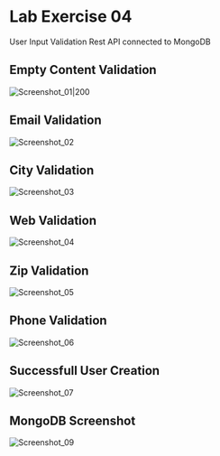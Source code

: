# Lab Exercise 04
User Input Validation Rest API connected to MongoDB

<!-- Screenshot -->
## Empty Content Validation
![Screenshot_01|200](/lab4_users_database/screenshots/empty_content.png)

## Email Validation
![Screenshot_02](/lab4_users_database/screenshots/email_validation.png)

## City Validation
![Screenshot_03](/lab4_users_database/screenshots/city_validation.png)

## Web Validation
![Screenshot_04](/lab4_users_database/screenshots/web_validation.png)

## Zip Validation
![Screenshot_05](/lab4_users_database/screenshots/zip_validation.png)

## Phone Validation
![Screenshot_06](/lab4_users_database/screenshots/phone_validation.png)

## Successfull User Creation
![Screenshot_07](/lab4_users_database/screenshots/success_creation.png)

## MongoDB Screenshot
![Screenshot_09](/lab4_users_database/screenshots/mongodb_users.png)
